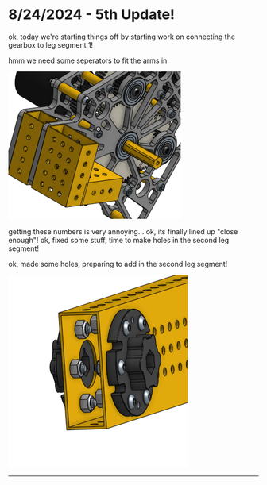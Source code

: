 # 8/24/2024 - 5th Update!

ok, today we're starting things off by starting work on connecting the gearbox to leg segment 1!

hmm we need some seperators to fit the arms in

![yay box tubing](</updatelogs/images/082024/08242024 - 1.png>)

getting these numbers is very annoying... ok, its finally lined up "close enough"! ok, fixed some stuff, time to make holes in the second leg segment!

ok, made some holes, preparing to add in the second leg segment!

![yay](</updatelogs/images/082024/08242024 - 2.png>)

---
